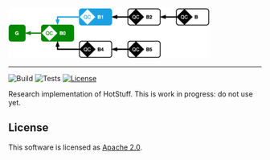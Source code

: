 <img width="400" src="./.assets/chain.png" alt="HotStuff Chain" />

---

![Build](https://github.com/asonnino/hotstuff/workflows/Build/badge.svg)
![Tests](https://github.com/asonnino/hotstuff/workflows/Tests/badge.svg)
[![License](https://img.shields.io/badge/License-Apache-green.svg)](LICENSE)

Research implementation of HotStuff. This is work in progress: do not use yet.

## License
This software is licensed as [Apache 2.0](LICENSE).
